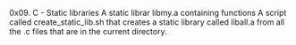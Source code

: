 0x09. C - Static libraries
A static librar libmy.a containing functions
A script called create_static_lib.sh that creates a static library called liball.a from all the .c files that are in the current directory.
